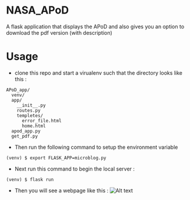 # NASA_APoD
A flask application that displays the APoD and also gives you an option to download the pdf version (with description)

# Usage  
* clone this repo and start a virualenv such that the directory looks like this :
```
APoD_app/
  venv/
  app/
    __init__.py
    routes.py
    templetes/
      error_file.html
      home.html
  apod_app.py
  get_pdf.py

```
* Then run the following command to setup the environment variable
```
(venv) $ export FLASK_APP=microblog.py
```
* Next run this command to begin the local server :
```
(venv) $ flask run
```
* Then you will see a webpage like this :
![Alt text](https://drive.google.com/file/d/15sdIW2tR0UJP-u1nWt91hEMyu4E9Bso4/view?usp=sharing?raw=true "Title")  
